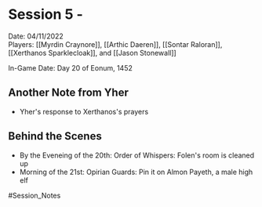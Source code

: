 # Session 5 - 

Date: 04/11/2022  
Players: [[Myrdin Craynore]], [[Arthic Daeren]], [[Sontar Raloran]], [[Xerthanos Sparklecloak]], and [[Jason Stonewall]]  

In-Game Date: Day 20 of Eonum, 1452

## Another Note from Yher
- Yher's response to Xerthanos's prayers

## Behind the Scenes
- By the Eveneing of the 20th: Order of Whispers: Folen's room is cleaned up
- Morning of the 21st: Opirian Guards: Pin it on Almon Payeth, a male high elf

#Session_Notes